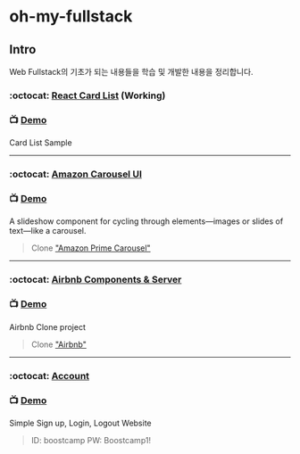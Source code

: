 # oh-my-fullstack

## Intro
Web Fullstack의 기초가 되는 내용들을 학습 및 개발한 내용을 정리합니다.  

### :octocat: [React Card List](https://github.com/doong-jo/react-card-list-sample) (Working)
### 📺 [Demo](https://doong-jo.github.io/react-card-list-sample/)
Card List Sample

---

### :octocat: [Amazon Carousel UI](https://github.com/doong-jo/amazon-carousel)
### 📺 [Demo](https://awesome-carousel.herokuapp.com/)
A slideshow component for cycling through elements—images or slides of text—like a carousel.
> Clone ["Amazon Prime Carousel"](https://www.amazon.co.jp/amazonprime?_encoding=UTF8&%2AVersion%2A=1&%2Aentries%2A=0)  

---

### :octocat: [Airbnb Components & Server](https://github.com/doong-jo/airbnb)
### 📺 [Demo](https://doong-airbnb-storybook.netlify.com/)
Airbnb Clone project
> Clone ["Airbnb"](https://www.airbnb.co.kr/)  

---

### :octocat: [Account](https://github.com/doong-jo/simple-account)
### 📺 [Demo](https://doong-todo.herokuapp.com/)
Simple Sign up, Login, Logout Website
> ID: boostcamp PW: Boostcamp1!
